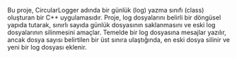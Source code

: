 Bu proje, CircularLogger adında bir günlük (log) yazma sınıfı (class) oluşturan bir C++ uygulamasıdır. Proje, log dosyalarını belirli bir döngüsel yapıda tutarak, sınırlı sayıda günlük dosyasının saklanmasını ve eski log dosyalarının silinmesini amaçlar. Temelde bir log dosyasına mesajlar yazılır, ancak dosya sayısı belirtilen bir üst sınıra ulaştığında, en eski dosya silinir ve yeni bir log dosyası eklenir.
